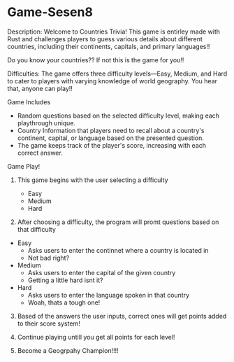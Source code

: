 # Game-Sesen8


Description: 
Welcome to Countries Trivia! 
This game is entirley made with Rust and challenges players to guess various 
details about different countries, including their continents, 
capitals, and primary languages!! 

Do you know your countries?? 
If not this is the game for you!!

Difficulties:
The game offers three difficulty levels—Easy, Medium, and Hard
to cater to players with varying knowledge of world geography.
You hear that, anyone can play!!

Game Includes
- Random questions based on the selected difficulty level, making each playthrough unique.
- Country Information that players need to recall about a country's
  continent, capital, or language based on the presented question.
- The game keeps track of the player's score, increasing with each correct answer.

Game Play!
1. This game begins with the user selecting a difficulty 
   - Easy
   - Medium
   - Hard

2. After choosing a difficulty, the program will promt questions
   based on that difficulty

  - Easy 
    - Asks users to enter the continnet where a country is located in 
    - Not bad right?
  - Medium
    - Asks users to enter the capital of the given country
    - Getting a little hard isnt it?
  - Hard
    - Asks users to enter the language spoken in that country
    - Woah, thats a tough one! 


3. Based of the answers the user inputs, correct ones will get
   points added to their score system!

4. Continue playing untill you get all points for each level!
5. Become a Geogrpahy Champion!!!!










